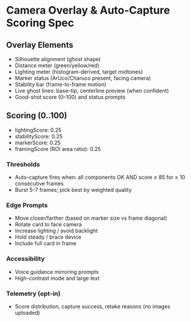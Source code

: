 # Camera Overlay & Auto-Capture Scoring Spec

## Overlay Elements
- Silhouette alignment (ghost shape)
- Distance meter (green/yellow/red)
- Lighting meter (histogram-derived, target midtones)
- Marker status (ArUco/Charuco present, facing camera)
- Stability bar (frame-to-frame motion)
- Live ghost lines: base–tip, centerline preview (when confident)
- Good-shot score (0–100) and status prompts

## Scoring (0..100)
- lightingScore: 0.25
- stabilityScore: 0.25
- markerScore: 0.25
- framingScore (ROI area ratio): 0.25

### Thresholds
- Auto-capture fires when: all components OK AND score ≥ 85 for ≥ 10 consecutive frames
- Burst 5–7 frames; pick best by weighted quality

### Edge Prompts
- Move closer/farther (based on marker size vs frame diagonal)
- Rotate card to face camera
- Increase lighting / avoid backlight
- Hold steady / brace device
- Include full card in frame

### Accessibility
- Voice guidance mirroring prompts
- High-contrast mode and large text

### Telemetry (opt-in)
- Score distribution, capture success, retake reasons (no images uploaded)